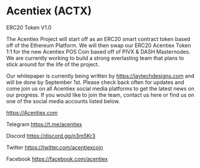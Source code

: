 # Acentiex (ACTX)
ERC20 Token V1.0


The Acentiex Project will start off as an ERC20 smart contract token based off of the Ethereum Platform.  We will then swap our ERC20 Acentiex Token 1:1 for the new Acentiex POS Coin based off of PIVX & DASH Masternodes.  We are currently working to build a strong everlasting team that plans to stick around for the life of the project.

Our whitepaper is currently being written by https://jaytechdesigns.com and will be done by September 1st.  Please check back often for updates and come join us on all Acentiex social media platforms to get the latest news on our progress.  If you would like to join the team, contact us here or find us on one of the social media accounts listed below.

https://Acentiex.com

Telegram
https://t.me/acentiex

Discord
https://discord.gg/n3m5Kr3

Twitter
https://twitter.com/acentiexcoin

Facebook
https://facebook.com/acentiex
